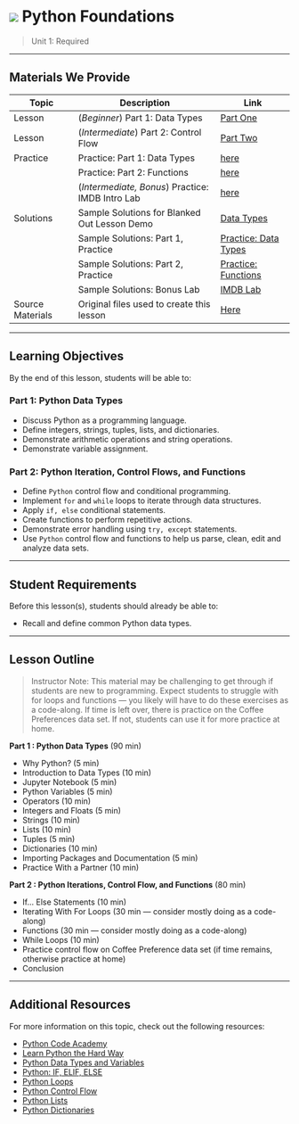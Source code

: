 # ![](https://ga-dash.s3.amazonaws.com/production/assets/logo-9f88ae6c9c3871690e33280fcf557f33.png) Python Foundations

> Unit 1: Required

---

## Materials We Provide

| Topic | Description | Link |
| --- | --- | --- |
| Lesson | (*Beginner*) Part 1: Data Types | [Part One](./python-dtypes.ipynb) |
| Lesson | (*Intermediate*) Part 2: Control Flow | [Part Two](./python-controlflow.ipynb)|
| Practice | Practice: Part 1: Data Types  | [here](./types-lists-dictionaries-review.ipynb)|
|  | Practice: Part 2: Functions  | [here](./python-functions.ipynb)|
|  | (*Intermediate, Bonus*) Practice: IMDB Intro Lab  | [here](./python-movies-lab.ipynb)|
| Solutions  | Sample Solutions for Blanked Out Lesson Demo | [Data Types](./solution-code/python-dtypes-controlflow-solution.ipynb) |
|   | Sample Solutions: Part 1, Practice | [Practice: Data Types](./types-lists-dictionaries-review-solutions.ipynb) |
|   | Sample Solutions: Part 2, Practice | [Practice: Functions](./python-functions-solutions.ipynb) |
|   | Sample Solutions: Bonus Lab | [IMDB Lab](./solution-code/python-movies-lab-solutions.ipynb) |
| Source Materials | Original files used to create this lesson | [Here](./assets/originals/) |



---

## Learning Objectives
By the end of this lesson, students will be able to:

### Part 1: Python Data Types
 
- Discuss Python as a programming language.
- Define integers, strings, tuples, lists, and dictionaries.
- Demonstrate arithmetic operations and string operations.
- Demonstrate variable assignment. 

### Part 2: Python Iteration, Control Flows, and Functions
 
- Define `Python` control flow and conditional programming.  
- Implement `for` and `while` loops to iterate through data structures.
- Apply `if, else` conditional statements.
- Create functions to perform repetitive actions.
- Demonstrate error handling using `try, except` statements.
- Use `Python` control flow and functions to help us parse, clean, edit and analyze data sets.

---

## Student Requirements

Before this lesson(s), students should already be able to:
- Recall and define common Python data types.

----

## Lesson Outline

> Instructor Note: This material may be challenging to get through if students are new to programming. Expect students to struggle with for loops and functions — you likely will have to do these exercises as a code-along. If time is left over, there is practice on the Coffee Preferences data set. If not, students can use it for more practice at home.

**Part 1 : Python Data Types** (90 min)
- Why Python? (5 min)
- Introduction to Data Types (10 min)
- Jupyter Notebook (5 min)
- Python Variables (5 min)
- Operators (10 min)
- Integers and Floats (5 min)
- Strings (10 min)
- Lists (10 min)
- Tuples (5 min)
- Dictionaries (10 min)
- Importing Packages and Documentation (5 min)
- Practice With a Partner (10 min)

**Part 2 : Python Iterations, Control Flow, and Functions** (80 min)
- If... Else Statements (10 min)
- Iterating With For Loops (30 min — consider mostly doing as a code-along)
- Functions (30 min — consider mostly doing as a code-along)
- While Loops (10 min)
- Practice control flow on Coffee Preference data set (if time remains, otherwise practice at home)
- Conclusion

---

## Additional Resources

For more information on this topic, check out the following resources:

- [Python Code Academy](https://www.codecademy.com/learn/python)
- [Learn Python the Hard Way](https://learnpythonthehardway.org)
- [Python Data Types and Variables](http://www.python-course.eu/variables.php)
- [Python: IF, ELIF, ELSE](https://www.tutorialspoint.com/python/python_if_else.htm)
- [Python Loops](https://www.tutorialspoint.com/python/python_loops.htm)
- [Python Control Flow](https://python.swaroopch.com/control_flow.html)
- [Python Lists](https://medium.com/@GalarnykMichael/python-basics-6-lists-and-list-manipulation-a56be62b1f95)
- [Python Dictionaries](https://hackernoon.com/python-basics-10-dictionaries-and-dictionary-methods-4e9efa70f5b9)
